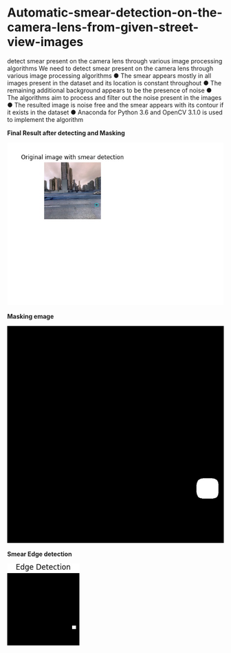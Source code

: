 # Automatic-smear-detection-on-the-camera-lens-from-given-street-view-images
detect smear present on the camera lens through various image processing algorithms
We need to detect smear present on the camera lens through various image
processing algorithms
● The smear appears mostly in all images present in the dataset and its
location is constant throughout
● The remaining additional background appears to be the presence of noise
● The algorithms aim to process and filter out the noise present in the images
● The resulted image is noise free and the smear appears with its contour if it
exists in the dataset
● Anaconda for Python 3.6 and OpenCV 3.1.0 is used to implement the
algorithm

<b>Final Result after detecting and Masking</b>

![alt text](https://github.com/chaets/Automatic-smear-detection-on-the-camera-lens-from-given-street-view-images/blob/master/results/cam_3_FinalResult.jpg)

<b>Masking emage</b>

![alt text](https://github.com/chaets/Automatic-smear-detection-on-the-camera-lens-from-given-street-view-images/blob/master/results/cam_3_MaskedImage.jpg)

<b> Smear Edge detection </b>

![alt text](https://github.com/chaets/Automatic-smear-detection-on-the-camera-lens-from-given-street-view-images/blob/master/results/cam_3_edge_detected_image.jpg)

